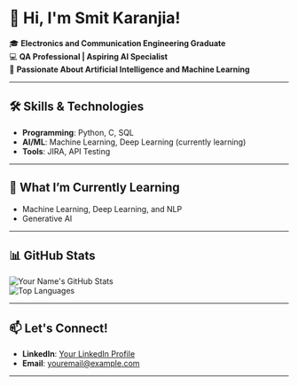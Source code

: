 # 👋 Hi, I'm Smit Karanjia!

🎓 **Electronics and Communication Engineering Graduate**  
💻 **QA Professional | Aspiring AI Specialist**  
🚀 **Passionate About Artificial Intelligence and Machine Learning**

---

## 🛠️ Skills & Technologies
- **Programming**: Python, C, SQL  
- **AI/ML**: Machine Learning, Deep Learning (currently learning)  
- **Tools**: JIRA,  API Testing  

---

## 🌱 What I’m Currently Learning
- Machine Learning, Deep Learning, and NLP  
- Generative AI  

---

## 📊 GitHub Stats
![Your Name's GitHub Stats](https://github-readme-stats.vercel.app/api?username=yourusername&show_icons=true&theme=radical)  
![Top Languages](https://github-readme-stats.vercel.app/api/top-langs/?username=yourusername&layout=compact&theme=radical)

---

## 📫 Let's Connect!
- **LinkedIn**: [Your LinkedIn Profile](https://www.linkedin.com/in/smit-karanjia08)  
- **Email**: [youremail@example.com](mailto:smitkaranjia842@gmail.com)  

---
